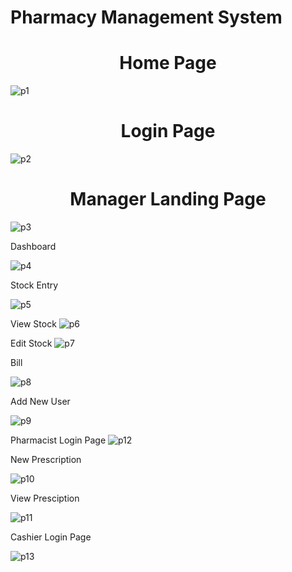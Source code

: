 # Pharmacy Management System

<h1 align="center" > Home Page</h1>

![p1](https://user-images.githubusercontent.com/58075494/123447873-f2ad1580-d5f7-11eb-9743-0e603a713b32.png)

<h1 align="center" > Login Page</h1>

![p2](https://user-images.githubusercontent.com/58075494/123448027-1b350f80-d5f8-11eb-91e5-ebb0dcb03f3b.png)

<h1 align="center" > Manager Landing Page</h1>

![p3](https://user-images.githubusercontent.com/58075494/123448061-25570e00-d5f8-11eb-8735-2e6247e7390d.png)

Dashboard

![p4](https://user-images.githubusercontent.com/58075494/123448104-2e47df80-d5f8-11eb-92ab-944a55bde0bc.png)

Stock Entry

![p5](https://user-images.githubusercontent.com/58075494/123448133-36078400-d5f8-11eb-8eaa-47be21cb9f16.png)

View Stock
![p6](https://user-images.githubusercontent.com/58075494/123448158-3d2e9200-d5f8-11eb-9b85-becb97365c35.png)

Edit Stock
![p7](https://user-images.githubusercontent.com/58075494/123448194-47509080-d5f8-11eb-8156-9caf38207245.png)

Bill

![p8](https://user-images.githubusercontent.com/58075494/123448249-55061600-d5f8-11eb-9f95-efd0b0872ade.png)

Add New User

![p9](https://user-images.githubusercontent.com/58075494/123448286-62230500-d5f8-11eb-96cc-e9ad76650e48.png)

Pharmacist Login Page
![p12](https://user-images.githubusercontent.com/58075494/123449026-eaa1a580-d5f8-11eb-8ee9-41d7b7e62bf0.png)


New Prescription

![p10](https://user-images.githubusercontent.com/58075494/123448403-7ebf3d00-d5f8-11eb-858a-e60f6cd12984.png)

View Presciption

![p11](https://user-images.githubusercontent.com/58075494/123448448-8c74c280-d5f8-11eb-9731-06a1008cb453.png)

Cashier Login Page

![p13](https://user-images.githubusercontent.com/58075494/123449083-f8572b00-d5f8-11eb-88a7-e41d4c68c66b.png)


